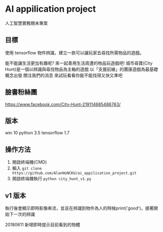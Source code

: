 # AI appilication project
人工智慧實務期末專案
## 目標
使用 tensorflow 物件辨識，建立一款可以讓玩家去尋找所需物品的遊戲。

能不能讓生活更加有趣呢?
來一起善用生活周遭的物品玩遊戲吧!
城市尋寶(City Hunt)是一個以辨識與尋找物品為主軸的遊戲
以「支援前線」的團康遊戲為最基礎概念出發
關注我們的消息
來試玩看看你能不能找得又快又準吧

## 臉書粉絲團
https://www.facebook.com/City-Hunt-219114685486763/

## 版本
win 10
python 3.5
tensorflow 1.7

## 操作方法
1. 開啟終端機(CMD)
2. 輸入 ```git clone https://github.com/AlanHoNCKU/ai_appilication_project.git```
3. 開啟終端機執行 ```python city_hunt_v1.py```

## v1 版本
執行後會顯示即時影像串流，並且在辨識到物件為人的時候print('good')，接著開始下一次的辨識

20180611 新增即時提示目前看到的物體
